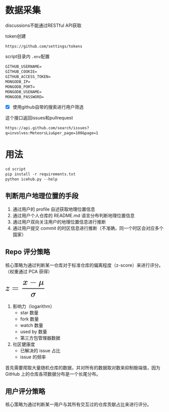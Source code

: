 # 数据采集

discussions不能通过RESTful API获取

token创建

```
https://github.com/settings/tokens
```

script目录内 `.env`配置

```
GITHUB_USERNAME=
GITHUB_COOKIE=
GITHUB_ACCESS_TOKEN=
MONGODB_IP=
MONGODB_PORT=
MONGODB_USENAME=
MONGODB_PASSWORD=

```

* [X] 使用github自带的搜索进行用户筛选

这个接口返回issues和pullrequest

```
https://api.github.com/search/issues?q=involves:MeteorsLiu&per_page=100&page=1
```

# 用法

```
cd script
pip install -r requirements.txt
python icehub.py --help
```

## 判断用户地理位置的手段

1. 通过用户的 profile 自述获取地理位置信息
2. 通过用户个人仓库的 README.md 语言分布判断地理位置信息
3. 通过用户双向关注用户的地理位置信息进行推断
4. 通过用户提交 commit 的时区信息进行推断（不准确，同一个时区会对应多个国家）

## Repo 评分策略

核心策略为通过判断某一仓库对于标准仓库的偏离程度（z-score）来进行评分。（权重通过 PCA 获得）

![z-score](assets/equation4158.svg)

1. 影响力（logarithm）
    - star 数量
    - fork 数量
    - watch 数量
    - used by 数量
    - 第三方包管理器数据
2. 社区健康度
    - 已解决的 issue 占比
    - issue 的频率

首先需要爬取大量随机仓库的数据，并对所有的数据取对数来抑制极端值，因为 GitHub 上的仓库各项数据分布是一个长尾分布。

## 用户评分策略

核心策略为通过判断某一用户与其所有交互过的仓库贡献占比来进行评分。
